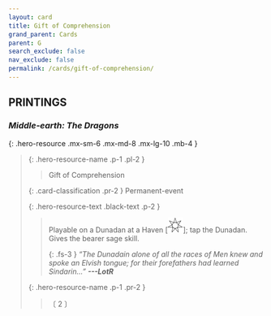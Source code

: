 ```yaml
---
layout: card
title: Gift of Comprehension
grand_parent: Cards
parent: G
search_exclude: false
nav_exclude: false
permalink: /cards/gift-of-comprehension/
---
```


## PRINTINGS


### _Middle-earth: The Dragons_

{: .hero-resource .mx-sm-6 .mx-md-8 .mx-lg-10 .mb-4 }
> {: .hero-resource-name .p-1 .pl-2 }
> > <div class="card-mp"></div>
> > <div class="card-name">Gift of Comprehension</div>
>
> {: .card-classification .pr-2 }
> Permanent-event
>
> {: .hero-resource-text .black-text .p-2 }
> > Playable on a Dunadan at a Haven \[![](/assets/images/free-haven.svg)]; tap the Dunadan. Gives the bearer sage skill. 
> > 
> > {: .fs-3 } 
> > _“The Dunadain alone of all the races of Men knew and spoke an Elvish tongue; for their forefathers had learned Sindarin...”_ ***---&#65279;LotR*** 
> 
> {: .hero-resource-name .p-1 .pr-2 }
> > <div class="card-shield"></div>
> > <div class="card-corruption">〔 2 〕</div>
